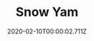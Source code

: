 ---
templateKey: blog-post
title: Snow Yam
type: Forage
description: This little yam was hiding beneath the snow.
featuredpost: false
date: 2020-02-10T00:00:02.711Z
featuredimage: /img/Snow_Yam.png
sellPrice: 100
tags: 
  - Winter
  -  edible
  -  forage
  -  forageable
  -  bundle
---